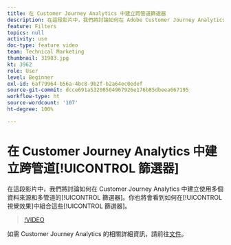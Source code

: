 ```yaml
---
title: 在 Customer Journey Analytics 中建立跨管道篩選器
description: 在這段影片中，我們將討論如何在 Adobe Customer Journey Analytics 中創建使用多個資料來源和多管道的篩選器。你也將會看到如何在視覺效果中組合這些篩選器。
feature: Filters
topics: null
activity: use
doc-type: feature video
team: Technical Marketing
thumbnail: 31983.jpg
kt: 3962
role: User
level: Beginner
exl-id: 6af79964-b56a-4bc8-9b2f-b2a64ec0edef
source-git-commit: dcce691a53200504967926e176b85dbeea667195
workflow-type: ht
source-wordcount: '107'
ht-degree: 100%

---
```


# 在 Customer Journey Analytics 中建立跨管道[!UICONTROL 篩選器]

在這段影片中，我們將討論如何在 Customer Journey Analytics 中建立使用多個資料來源和多管道的[!UICONTROL 篩選器]。你也將會看到如何在[!UICONTROL 視覺效果]中組合這些[!UICONTROL 篩選器]。

>[!VIDEO](https://video.tv.adobe.com/v/31983/?quality=12)

如需 Customer Journey Analytics 的相關詳細資訊，請前往[文件](https://docs.adobe.com/content/help/zh-Hant/analytics-platform/using/cja-landing.html)。
